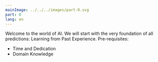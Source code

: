 ```yaml
---
mainImage: ../../../images/part-0.svg
part: 0
lang: en
---
```


<div class="intro">

Welcome to the world of AI. We will start with the very foundation of all predictions: Learning from Past Experience.
Pre-requisites:
- Time and Dedication
- Domain Knowledge 
</div>

